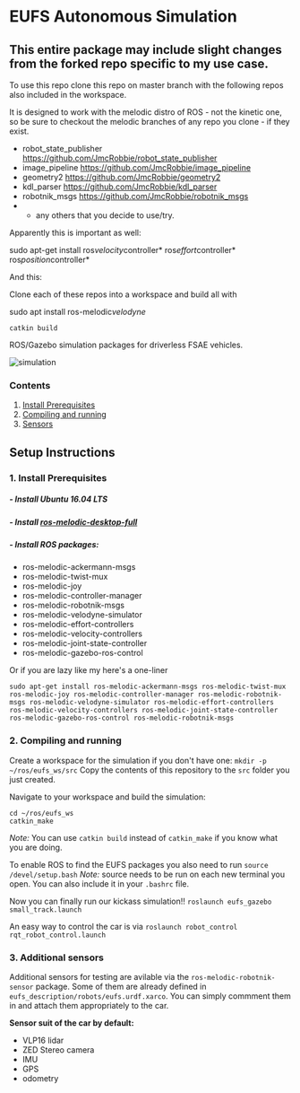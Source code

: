 # EUFS Autonomous Simulation

## This entire package may include slight changes from the forked repo specific to my use case.
To use this repo clone this repo on master branch with the following repos also included in the workspace. 

It is designed to work with the melodic distro of ROS - not the kinetic one, so be sure to checkout the melodic branches of any repo you clone - if they exist. 

* robot_state_publisher https://github.com/JmcRobbie/robot_state_publisher
* image_pipeline https://github.com/JmcRobbie/image_pipeline
* geometry2 https://github.com/JmcRobbie/geometry2
* kdl_parser https://github.com/JmcRobbie/kdl_parser
* robotnik_msgs https://github.com/JmcRobbie/robotnik_msgs
* + any others that you decide to use/try.  

Apparently this is important as well: 

sudo apt-get install ros*velocity*controller* ros*effort*controller* ros*position*controller*

And this:

Clone each of these repos into a workspace and build all with 

sudo apt install ros-melodic*velodyne*

`catkin build`

ROS/Gazebo simulation packages for driverless FSAE vehicles.

![simulation](https://eufs.eusa.ed.ac.uk/wp-content/uploads/2018/05/eufsa-sim.jpg)

### Contents
1. [Install Prerequisites](#requirements)
2. [Compiling and running](#compiling)
3. [Sensors](#sensors)

## Setup Instructions
### 1. Install Prerequisites <a name="requirements"></a>
##### - Install Ubuntu 16.04 LTS
##### - Install [ros-melodic-desktop-full](http://wiki.ros.org/melodic/Installation)
##### - Install ROS packages:
* ros-melodic-ackermann-msgs
* ros-melodic-twist-mux
* ros-melodic-joy
* ros-melodic-controller-manager
* ros-melodic-robotnik-msgs
* ros-melodic-velodyne-simulator
* ros-melodic-effort-controllers
* ros-melodic-velocity-controllers
* ros-melodic-joint-state-controller
* ros-melodic-gazebo-ros-control

Or if you are lazy like my here's a one-liner
```
sudo apt-get install ros-melodic-ackermann-msgs ros-melodic-twist-mux ros-melodic-joy ros-melodic-controller-manager ros-melodic-robotnik-msgs ros-melodic-velodyne-simulator ros-melodic-effort-controllers ros-melodic-velocity-controllers ros-melodic-joint-state-controller ros-melodic-gazebo-ros-control ros-melodic-robotnik-msgs
```


### 2. Compiling and running <a name="compiling"></a>

Create a workspace for the simulation if you don't have one:
```mkdir -p ~/ros/eufs_ws/src```
Copy the contents of this repository to the `src` folder you just created.

Navigate to your workspace and build the simulation:
```
cd ~/ros/eufs_ws
catkin_make
```
_Note:_ You can use `catkin build` instead of `catkin_make` if you know what you are doing.

To enable ROS to find the EUFS packages you also need to run
```source /devel/setup.bash```
_Note:_ source needs to be run on each new terminal you open. You can also include it in your `.bashrc` file.

Now you can finally run our kickass simulation!!
```roslaunch eufs_gazebo small_track.launch```

An easy way to control the car is via
```roslaunch robot_control rqt_robot_control.launch```

### 3. Additional sensors <a name="sensors"></a>
Additional sensors for testing are avilable via the `ros-melodic-robotnik-sensor` package. Some of them are already defined in `eufs_description/robots/eufs.urdf.xarco`. You can simply commment them in and attach them appropriately to the car.


**Sensor suit of the car by default:**

* VLP16 lidar
* ZED Stereo camera
* IMU
* GPS
* odometry
